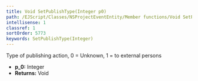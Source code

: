 ```yaml
---
title: Void SetPublishType(Integer p0)
path: /EJScript/Classes/NSProjectEventEntity/Member functions/Void SetPublishType(Integer p_0)
intellisense: 1
classref: 1
sortOrder: 5773
keywords: SetPublishType(Integer)
---
```



Type of publishing action, 0 = Unknown, 1 = to external persons

* **p_0:** Integer
* **Returns:** Void

